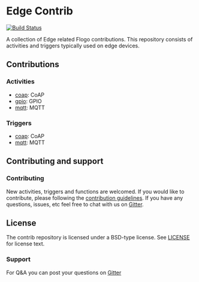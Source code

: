 # Edge Contrib

[![Build Status](https://travis-ci.org/r2d2-ai/edge-contrib.svg?branch=master)](https://travis-ci.org/r2d2-ai/datastore-contrib.svg?branch=master)

A collection of Edge related Flogo contributions.  This repository consists of activities and triggers typically used on edge devices.

## Contributions

### Activities
* [coap](activity/coap): CoAP 
* [gpio](activity/gpio): GPIO
* [mqtt](activity/mqtt): MQTT

### Triggers
* [coap](trigger/coap): CoAP 
* [mqtt](trigger/mqtt): MQTT

## Contributing and support

### Contributing

New activities, triggers and functions are welcomed. If you would like to contribute, please following the [contribution guidelines](https://github.com/TIBCOSoftware/flogo/blob/master/CONTRIBUTING.md). If you have any questions, issues, etc feel free to chat with us on [Gitter](https://gitter.im/r2d2-ai/Lobby?utm_source=share-link&utm_medium=link&utm_campaign=share-link).

## License
The contrib repository is licensed under a BSD-type license. See [LICENSE](LICENSE) for license text.

### Support
For Q&A you can post your questions on [Gitter](https://gitter.im/r2d2-ai/Lobby?utm_source=share-link&utm_medium=link&utm_campaign=share-link)
